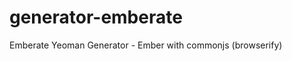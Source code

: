 generator-emberate
==================

Emberate Yeoman Generator - Ember with commonjs (browserify)
